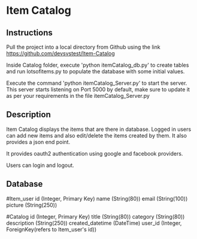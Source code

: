 Item Catalog
==============


Instructions
-------------


Pull the project into a local directory from Github using the
link https://github.com/devsvstest/Item-Catalog

Inside Catalog folder, execute 'python itemCatalog_db.py' to create tables 
and run lotsofitems.py to populate the database with some initial values.

Execute the command 'python itemCatalog_Server.py' to start the server. 
This server starts listening on Port 5000 by default, make sure to update it 
as per your requirements in the file itemCatalog_Server.py


Description
-------------


Item Catalog displays the items that are there in database.
Logged in users can add new items and also edit/delete the items created by them.
It also provides a json end point. 

It provides oauth2 authentication using google and facebook providers.

Users can login and logout.


Database
----------


#Item_user
    id (Integer, Primary Key)
    name (String(80))
    email (String(100))
    picture (String(250))

#Catalog
    id (Integer, Primary Key)
    title (String(80))
    category (String(80))
    description (String(250))
    created_datetime (DateTime)
    user_id (Integer, ForeignKey(refers to Item_user's id))

